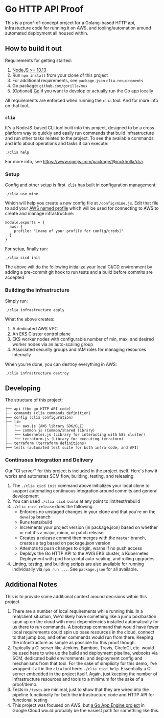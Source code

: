 # Go HTTP API Proof

This is a proof-of-concept project for a Golang-based HTTP api, infrastucture code for running it on AWS, and tooling/automation around automated deployment all housed within.

## How to build it out

Requirements for getting started:

1. [NodeJS >= 10.13](https://github.com/nodenv/nodenv)
2. Run `npm install` from your clone of this project
3. For additional requirements, see `package.json` `clia.requirements`
4. Go package: `github.com/gorilla/mux`
4. (Optional) [Go](https://github.com/syndbg/goenv) if you want to develop or actually run the Go app locally

All requirements are enforced when running the `clia` tool. And for more info on that tool...

### `clia`

It's a NodeJS-based CLI tool built into this project, designed to be a cross-platform way to quickly and easily run commands that build infrastructure and run other tasks related to the project. To see the available commands and info about operations and tasks it can execute:

```
./clia help
```

For more info, see https://www.npmjs.com/package/@rockholla/clia.

### Setup

Config and other setup is first. `clia` has built in configuration management:

```
./clia use mine
```

Which will help you create a new config file at `/config/mine.js`. Edit that file to add your [AWS named profile](https://docs.aws.amazon.com/cli/latest/userguide/cli-multiple-profiles.html) which will be used for connecting to AWS to create and manage infrastructure:

```
module.exports = {
  aws: {
    profile: "[name of your profile for config/creds]"
  }
}
```

For setup, finally run:

```
./clia cicd init
```

The above will do the following initialize your local CI/CD environment by adding a pre-commit git hook to run tests and a build before commits are accepted

### Building the Infrastructure

Simply run:

```
./clia infrastructure apply
```

What the above creates:

1. A dedicated AWS VPC
2. An EKS Cluster control plane
3. EKS worker nodes with configurable number of min, max, and desired worker nodes via an auto-scaling group
4. Associated security groups and IAM roles for managing resources internally

When you're done, you can destroy everything in AWS:

```
./clia infrastructure destroy
```

## Developing

The structure of this project:

```
├── api (the go HTTP API code)
├── commands (clia commands definition)
├── config (clia configuration)
├── lib
│   └── aws.js (AWS library SDK/CLI)
│   └── common.js (Common/shared library)
│   └── kubernetes.js (Library for interacting with k8s cluster)
│   └── terraform.js (Library for executing terraform)
├── terraform (terraform definitions)
├── tests (automated test suite for both infra code, and API)
```

### Continuous Integration and Delivery

Our "CI server" for this project is included in the project itself. Here's how it works and automates SCM flow, building, testing, and releasing:

1. The `./clia cicd init` command above initializes your local clone to support automating continuous integration around commits and general development
2. You can used `./clia cicd build` at any point to lint/test/rebuild
3. `./clia cicd release` does the following:
    * Enforces no unstaged changes in your clone and that you're on the `develop` branch
    * Runs tests/build
    * Increments your project version (in package.json) based on whether or not it's a major, minor, or patch release
    * Creates a release commit then merges with the `master` branch, creates a tag based on package.json version
    * Attempts to push changes to origin, warns if no push access
    * Deploys the Go HTTP API to the AWS EKS cluster, a Kubernetes Deployment with pod horizontal auto-scaling, and rolling upgrades
4. Linting, testing, and building scripts are also available for running individually via `npm run ...`. See `package.json` for all available.

## Additional Notes

This is to provide some additional context around decisions within this project.

1. There are a number of local requirements while running this. In a real/client situation, We'd likely have something like a jump box/bastion spun up on the cloud with most dependencies installed automatically for us there to run commands. A bootstrap command that would have fewer local requirements could spin up base resources in the cloud, connect to that jump box, and other commands would run from there. Keeping the infrastructure as simple as possible for this proof though.
2. Typically a CI server like Jenkins, Bamboo, Travis, CircleCI, etc. would be used here to wire up the build and deployment pipeline, webooks via SCM, dedicated build environments, and deployment config and mechanisms from that tool. For the sake of simplicity for this demo, I've wrapped it all in the `clia` tool here: `./clia cicd help`. Essentially a CI server embedded in the project itself. Again, just keeping the number of infrastructure resources and tools to a minimum for the sake of a proof/demo.
3. Tests in `/tests` are minimal, just to show that they are wired into the pipeline functionally for both the infrastructure code and HTTP API for functional testing
3. This project was focused on AWS, but [a Go App Engine project](https://cloud.google.com/appengine/docs/standard/go/quickstart) in Google Cloud would probably be the easiest path for something like this.
